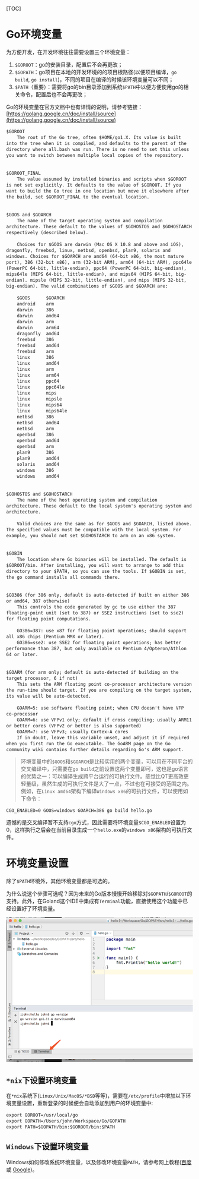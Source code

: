 [TOC]

# Go环境变量

为方便开发，在开发环境往往需要设置三个环境变量：

1. `$GOROOT`：go的安装目录，配置后不会再更改；
1. `$GOPATH`：go项目在本地的开发环境的的项目根路径(以便项目编译，`go build`, `go install`)，不同的项目在编译的时候该环境变量可以不同；
1. `$PATH`（重要）：需要将go的bin目录添加到系统`$PATH`中以便方便使用go的相关命令，配置后也不会再更改；

Go的环境变量在官方文档中也有详情的说明，请参考链接：[https://golang.google.cn/doc/install/source](https://golang.google.cn/doc/install/source)
```
$GOROOT
    The root of the Go tree, often $HOME/go1.X. Its value is built into the tree when it is compiled, and defaults to the parent of the directory where all.bash was run. There is no need to set this unless you want to switch between multiple local copies of the repository.


$GOROOT_FINAL
    The value assumed by installed binaries and scripts when $GOROOT is not set explicitly. It defaults to the value of $GOROOT. If you want to build the Go tree in one location but move it elsewhere after the build, set $GOROOT_FINAL to the eventual location.


$GOOS and $GOARCH
    The name of the target operating system and compilation architecture. These default to the values of $GOHOSTOS and $GOHOSTARCH respectively (described below).

    Choices for $GOOS are darwin (Mac OS X 10.8 and above and iOS), dragonfly, freebsd, linux, netbsd, openbsd, plan9, solaris and windows. Choices for $GOARCH are amd64 (64-bit x86, the most mature port), 386 (32-bit x86), arm (32-bit ARM), arm64 (64-bit ARM), ppc64le (PowerPC 64-bit, little-endian), ppc64 (PowerPC 64-bit, big-endian), mips64le (MIPS 64-bit, little-endian), and mips64 (MIPS 64-bit, big-endian). mipsle (MIPS 32-bit, little-endian), and mips (MIPS 32-bit, big-endian). The valid combinations of $GOOS and $GOARCH are:

    $GOOS      $GOARCH
    android    arm
    darwin     386
    darwin     amd64
    darwin     arm
    darwin     arm64
    dragonfly  amd64
    freebsd    386
    freebsd    amd64
    freebsd    arm
    linux      386
    linux      amd64
    linux      arm
    linux      arm64
    linux      ppc64
    linux      ppc64le
    linux      mips
    linux      mipsle
    linux      mips64
    linux      mips64le
    netbsd     386
    netbsd     amd64
    netbsd     arm
    openbsd    386
    openbsd    amd64
    openbsd    arm
    plan9      386
    plan9      amd64
    solaris    amd64
    windows    386
    windows    amd64


$GOHOSTOS and $GOHOSTARCH
    The name of the host operating system and compilation architecture. These default to the local system's operating system and architecture.
    
    Valid choices are the same as for $GOOS and $GOARCH, listed above. The specified values must be compatible with the local system. For example, you should not set $GOHOSTARCH to arm on an x86 system.
    

$GOBIN
    The location where Go binaries will be installed. The default is $GOROOT/bin. After installing, you will want to arrange to add this directory to your $PATH, so you can use the tools. If $GOBIN is set, the go command installs all commands there.


$GO386 (for 386 only, default is auto-detected if built on either 386 or amd64, 387 otherwise)
    This controls the code generated by gc to use either the 387 floating-point unit (set to 387) or SSE2 instructions (set to sse2) for floating point computations.
    
    GO386=387: use x87 for floating point operations; should support all x86 chips (Pentium MMX or later).
    GO386=sse2: use SSE2 for floating point operations; has better performance than 387, but only available on Pentium 4/Opteron/Athlon 64 or later.


$GOARM (for arm only; default is auto-detected if building on the target processor, 6 if not)
    This sets the ARM floating point co-processor architecture version the run-time should target. If you are compiling on the target system, its value will be auto-detected.
    
    GOARM=5: use software floating point; when CPU doesn't have VFP co-processor
    GOARM=6: use VFPv1 only; default if cross compiling; usually ARM11 or better cores (VFPv2 or better is also supported)
    GOARM=7: use VFPv3; usually Cortex-A cores
    If in doubt, leave this variable unset, and adjust it if required when you first run the Go executable. The GoARM page on the Go community wiki contains further details regarding Go's ARM support.
```

> 环境变量中的`$GOOS`和`$GOARCH`是比较实用的两个变量，可以用在不同平台的交叉编译中，只需要在`go build`之前设置这两个变量即可，这也是go语言的优势之一：可以编译生成跨平台运行的可执行文件。感觉比QT更高效更轻量级，虽然生成的可执行文件是大了一点，不过也在可接受的范围之内。
例如，在`Linux amd64`架构下编译`Windows x86`的可执行文件，可以使用如下命令：
```
CGO_ENABLED=0 GOOS=windows GOARCH=386 go build hello.go
```
遗憾的是交叉编译暂不支持`cgo`方式，因此需要将环境变量`$CGO_ENABLED`设置为0，这样执行之后会在当前目录生成一个`hello.exe`的`windows x86`架构的可执行文件。

# 环境变量设置

除了`$PATH`环境外，其他环境变量都是可选的。

为什么说这个步骤可选呢？因为未来的Go版本慢慢开始移除对`$GOPATH`/`$GOROOT`的支持。此外，在Goland这个IDE中集成有`Terminal`功能，直接使用这个功能中已经设置好了环境变量。

![](/images/goland7.png)


## `*nix`下设置环境变量
在`*nix`系统下(`Linux/Unix/MacOS/*BSD`等等)，需要在`/etc/profile`中增加以下环境变量设置，重新登录的时候便会自动添加到用户的环境变量中:
```shell
export GOROOT=/usr/local/go
export GOPATH=/Users/john/Workspace/Go/GOPATH
export PATH=$GOPATH/bin:$GOROOT/bin:$PATH
```

## `Windows`下设置环境变量
Windows如何修改系统环境变量，以及修改环境变量`PATH`，请参考网上教程([百度](https://www.baidu.com/s?wd=Windows%20%E4%BF%AE%E6%94%B9%E7%B3%BB%E7%BB%9F%E7%8E%AF%E5%A2%83%E5%8F%98%E9%87%8F%20PATH) 或 [Google](https://www.google.com/search?q=Windows+修改系统环境变量+PATH))。